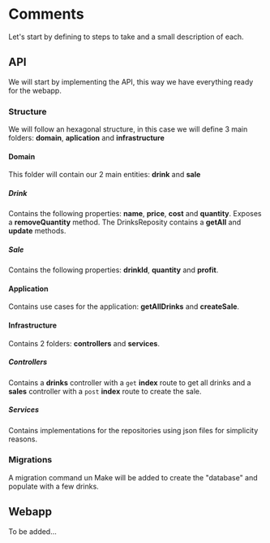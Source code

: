 # Comments
Let's start by defining to steps to take and a small description of each.

## API
We will start by implementing the API, this way we have everything ready for the webapp.

### Structure
We will follow an hexagonal structure, in this case we will define 3 main folders:
__domain__, __aplication__ and __infrastructure__

#### Domain
This folder will contain our 2 main entities: __drink__ and __sale__

##### Drink
Contains the following properties: __name__, __price__, __cost__  and __quantity__. Exposes a __removeQuantity__ method.
The DrinksReposity contains a __getAll__ and __update__ methods.

##### Sale
Contains the following properties: __drinkId__, __quantity__ and __profit__.

#### Application
Contains use cases for the application: __getAllDrinks__ and __createSale__.

#### Infrastructure
Contains 2 folders: __controllers__ and __services__.

##### Controllers
Contains a __drinks__ controller with a `get` __index__ route to get all drinks and a __sales__ controller with a `post` __index__ route to create the sale.

##### Services
Contains implementations for the repositories using json files for simplicity reasons.

### Migrations
A migration command un Make will be added to create the "database" and populate with a few drinks.

## Webapp
To be added...
